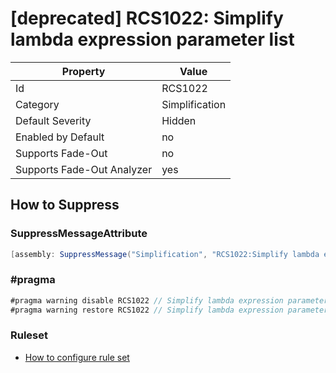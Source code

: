 # [deprecated] RCS1022: Simplify lambda expression parameter list

Property | Value
--- | --- 
Id | RCS1022
Category | Simplification
Default Severity | Hidden
Enabled by Default | no
Supports Fade-Out | no
Supports Fade-Out Analyzer | yes

## How to Suppress

### SuppressMessageAttribute

```csharp
[assembly: SuppressMessage("Simplification", "RCS1022:Simplify lambda expression parameter list.", Justification = "<Pending>")]
```

### \#pragma

```csharp
#pragma warning disable RCS1022 // Simplify lambda expression parameter list.
#pragma warning restore RCS1022 // Simplify lambda expression parameter list.
```

### Ruleset

* [How to configure rule set](../HowToConfigureAnalyzers.md)
